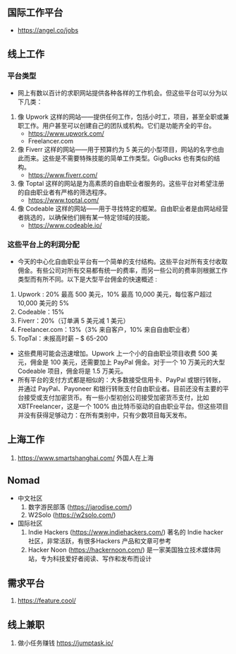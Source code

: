 ## 国际工作平台
- https://angel.co/jobs

## 线上工作
### 平台类型
- 网上有数以百计的求职网站提供各种各样的工作机会。但这些平台可以分为以下几类：

1. 像 Upwork 这样的网站——提供任何工作，包括小时工，项目，甚至全职或兼职工作。用户甚至可以创建自己的团队或机构。它们是功能齐全的平台。
    - https://www.upwork.com/
    - Freelancer.com
2. 像 Fiverr 这样的网站——用于预算约为 5 美元的小型项目，网站的名字也由此而来。这些是不需要特殊技能的简单工作类型。GigBucks 也有类似的结构。
    - https://www.fiverr.com/
3. 像 Toptal 这样的网站是为高素质的自由职业者服务的。这些平台对希望注册的自由职业者有严格的筛选程序。
    - https://www.toptal.com/
4. 像 Codeable 这样的网站——用于寻找特定的框架。自由职业者是由网站经营者挑选的，以确保他们拥有某一特定领域的技能。
    - https://www.codeable.io/

### 这些平台上的利润分配
- 今天的中心化自由职业平台有一个简单的支付结构。这些平台对所有支付收取佣金。有些公司对所有交易都有统一的费率，而另一些公司的费率则根据工作类型而有所不同。以下是大型平台佣金的快速概述 :

1. Upwork : 20% 最高 500 美元，10% 最高 10,000 美元，每位客户超过 10,000 美元的 5%
2. Codeable：15%
3. Fiverr：20%（订单满 5 美元减 1 美元）
4. Freelancer.com：13%（3% 来自客户，10% 来自自由职业者）
5. TopTal：未报高时薪 – $ 65-200

- 这些费用可能会迅速增加。Upwork 上一个小的自由职业项目收费 500 美元，佣金是 100 美元，还需要加上 PayPal 佣金。对于一个 10 万美元的大型 Codeable 项目，佣金将是 1.5 万美元。
- 所有平台的支付方式都是相似的：大多数接受信用卡、PayPal 或银行转账，并通过 PayPal、Payoneer 和银行转账支付自由职业者。目前还没有主要的平台接受或支付加密货币。有一些小型初创公司接受加密货币支付，比如 XBTFreelancer，这是一个 100% 由比特币驱动的自由职业平台。但这些项目并没有获得足够动力：在所有类别中，只有少数项目每天发布。


## 上海工作
1. https://www.smartshanghai.com/ 外国人在上海


## Nomad
- 中文社区
    1. 数字游民部落 (https://jarodise.com/)
    2. W2Solo (https://w2solo.com/) 
- 国际社区
    1. Indie Hackers (https://www.indiehackers.com/) 著名的 Indie hacker 社区，非常活跃，有很多Hackers 产品和文章可参考
    2. Hacker Noon (https://hackernoon.com/) 是一家美国独立技术媒体网站，专为科技爱好者阅读、写作和发布而设计

## 需求平台
1. https://feature.cool/


## 线上兼职
1. 做小任务赚钱 https://jumptask.io/